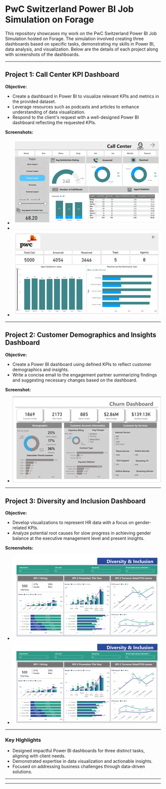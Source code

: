 # PwC Switzerland Power BI Job Simulation on Forage

This repository showcases my work on the PwC Switzerland Power BI Job Simulation hosted on Forage. The simulation involved creating three dashboards based on specific tasks, demonstrating my skills in Power BI, data analysis, and visualization. Below are the details of each project along with screenshots of the dashboards.

---

## Project 1: Call Center KPI Dashboard
**Objective:**
- Create a dashboard in Power BI to visualize relevant KPIs and metrics in the provided dataset.
- Leverage resources such as podcasts and articles to enhance understanding of data visualization.
- Respond to the client's request with a well-designed Power BI dashboard reflecting the requested KPIs.

**Screenshots:**
- ![Call Center Dashboard 1](/images/PwC_call_center_1.png)
- 
- ![Call Center Dashboard 2](/images/PwC_call_center_2.png)

---

## Project 2: Customer Demographics and Insights Dashboard
**Objective:**
- Create a Power BI dashboard using defined KPIs to reflect customer demographics and insights.
- Write a concise email to the engagement partner summarizing findings and suggesting necessary changes based on the dashboard.

**Screenshot:**
- ![Customer Demographics Dashboard](/images/PwC_Churn.png)

---

## Project 3: Diversity and Inclusion Dashboard
**Objective:**
- Develop visualizations to represent HR data with a focus on gender-related KPIs.
- Analyze potential root causes for slow progress in achieving gender balance at the executive management level and present insights.

**Screenshots:**
- ![Diversity and Inclusion Dashboard 1](/images/PwC_Diversity_Inclusion_1.png)
- ![Diversity and Inclusion Dashboard 2](/images/PwC_Diversity_Inclusion_2.png)

---

### Key Highlights
- Designed impactful Power BI dashboards for three distinct tasks, aligning with client needs.
- Demonstrated expertise in data visualization and actionable insights.
- Focused on addressing business challenges through data-driven solutions.

- ---

---
